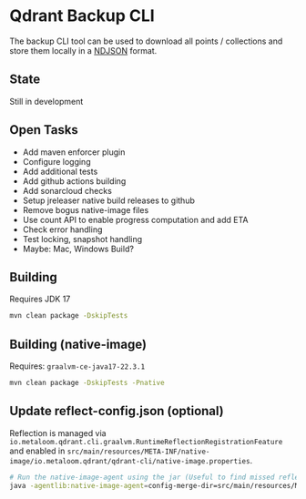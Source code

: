 # Qdrant Backup CLI

The backup CLI tool can be used to download all points / collections and store them locally in a [NDJSON](http://ndjson.org/) format.

## State

Still in development

## Open Tasks

* Add maven enforcer plugin
* Configure logging
* Add additional tests
* Add github actions building
* Add sonarcloud checks
* Setup jreleaser native build releases to github
* Remove bogus native-image files
* Use count API to enable progress computation and add ETA
* Check error handling
* Test locking, snapshot handling
* Maybe: Mac, Windows Build?

## Building

Requires JDK 17

```bash
mvn clean package -DskipTests
```

## Building (native-image)

Requires: `graalvm-ce-java17-22.3.1`

```bash
mvn clean package -DskipTests -Pnative
```

## Update reflect-config.json (optional)

Reflection is managed via `io.metaloom.qdrant.cli.graalvm.RuntimeReflectionRegistrationFeature` and enabled in `src/main/resources/META-INF/native-image/io.metaloom.qdrant/qdrant-cli/native-image.properties`.

```bash
# Run the native-image-agent using the jar (Useful to find missed reflection invocations)
java -agentlib:native-image-agent=config-merge-dir=src/main/resources/META-INF/native-image/io.metaloom.qdrant/qdrant-cli -jar target/qdrant-cli-0.0.1-SNAPSHOT.jar  backup points -c test -h localhost -p 6333 test.json
```
